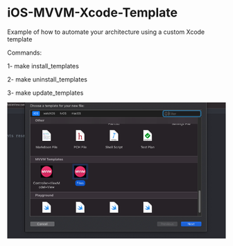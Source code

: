 # iOS-MVVM-Xcode-Template

Example of how to automate your architecture using a custom Xcode template

Commands:

1- make install_templates

2- make uninstall_templates

3- make update_templates

![Exemplo](https://github.com/lucabelezal/iOS-MVVM-Xcode-Template/blob/master/Image/image.png)
